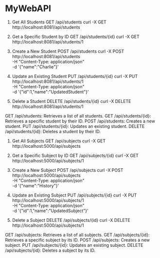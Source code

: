 # MyWebAPI

1. Get All Students
GET /api/students
curl -X GET http://localhost:8081/api/students


2. Get a Specific Student by ID
GET /api/students/{id}
curl -X GET http://localhost:8081/api/students/1


3. Create a New Student
POST /api/students
curl -X POST http://localhost:8081/api/students \
-H "Content-Type: application/json" \
-d '{"name":"Charlie"}'


4. Update an Existing Student
PUT /api/students/{id}
curl -X PUT http://localhost:8081/api/students/1 \
-H "Content-Type: application/json" \
-d '{"id":1,"name":"UpdatedStudent"}'


5. Delete a Student
DELETE /api/students/{id}
curl -X DELETE http://localhost:8081/api/students/1

GET /api/students: Retrieves a list of all students.
GET /api/students/{id}: Retrieves a specific student by their ID.
POST /api/students: Creates a new student.
PUT /api/students/{id}: Updates an existing student.
DELETE /api/students/{id}: Deletes a student by their ID.

1. Get All Subjects
GET /api/subjects
curl -X GET http://localhost:5000/api/subjects


2. Get a Specific Subject by ID
GET /api/subjects/{id}
curl -X GET http://localhost:5000/api/subjects/1


3. Create a New Subject
POST /api/subjects
curl -X POST http://localhost:5000/api/subjects \
-H "Content-Type: application/json" \
-d '{"name":"History"}'

4. Update an Existing Subject
PUT /api/subjects/{id}
curl -X PUT http://localhost:5000/api/subjects/1 \
-H "Content-Type: application/json" \
-d '{"id":1,"name":"UpdatedSubject"}'

5. Delete a Subject
DELETE /api/subjects/{id}
curl -X DELETE http://localhost:5000/api/subjects/1

GET /api/subjects: Retrieves a list of all subjects.
GET /api/subjects/{id}: Retrieves a specific subject by its ID.
POST /api/subjects: Creates a new subject.
PUT /api/subjects/{id}: Updates an existing subject.
DELETE /api/subjects/{id}: Deletes a subject by its ID.
